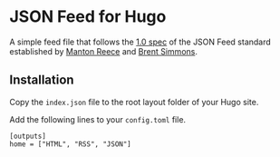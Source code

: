 # JSON Feed for Hugo

A simple feed file that follows the [1.0 spec](https://jsonfeed.org/version/1) of the JSON Feed standard established by [Manton Reece](http://manton.org/) and [Brent Simmons](http://inessential.com/).

## Installation
Copy the `index.json` file to the root layout folder of your Hugo site.

Add the following lines to your `config.toml` file.

```
[outputs]
home = ["HTML", "RSS", "JSON"]
```